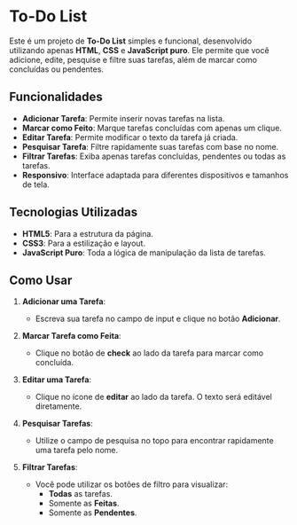 # To-Do List

Este é um projeto de **To-Do List** simples e funcional, desenvolvido utilizando apenas **HTML**, **CSS** e **JavaScript puro**. Ele permite que você adicione, edite, pesquise e filtre suas tarefas, além de marcar como concluídas ou pendentes.

## Funcionalidades

- **Adicionar Tarefa**: Permite inserir novas tarefas na lista.
- **Marcar como Feito**: Marque tarefas concluídas com apenas um clique.
- **Editar Tarefa**: Permite modificar o texto da tarefa já criada.
- **Pesquisar Tarefa**: Filtre rapidamente suas tarefas com base no nome.
- **Filtrar Tarefas**: Exiba apenas tarefas concluídas, pendentes ou todas as tarefas.
- **Responsivo**: Interface adaptada para diferentes dispositivos e tamanhos de tela.

## Tecnologias Utilizadas

- **HTML5**: Para a estrutura da página.
- **CSS3**: Para a estilização e layout.
- **JavaScript Puro**: Toda a lógica de manipulação da lista de tarefas.

## Como Usar

1. **Adicionar uma Tarefa**:
   - Escreva sua tarefa no campo de input e clique no botão **Adicionar**.
   
2. **Marcar Tarefa como Feita**:
   - Clique no botão de **check** ao lado da tarefa para marcar como concluída.

3. **Editar uma Tarefa**:
   - Clique no ícone de **editar** ao lado da tarefa. O texto será editável diretamente.

4. **Pesquisar Tarefas**:
   - Utilize o campo de pesquisa no topo para encontrar rapidamente uma tarefa pelo nome.

5. **Filtrar Tarefas**:
   - Você pode utilizar os botões de filtro para visualizar:
     - **Todas** as tarefas.
     - Somente as **Feitas**.
     - Somente as **Pendentes**.
